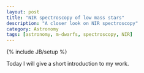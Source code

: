 ```yaml
---
layout: post
title: "NIR spectroscopy of low mass stars"
description: "A closer look on NIR spectroscopy"
category: Astronomy
tags: [astronomy, m-dwarfs, spectroscopy, NIR]
---
```

{% include JB/setup %}

Today I will give a short introduction to my work.
